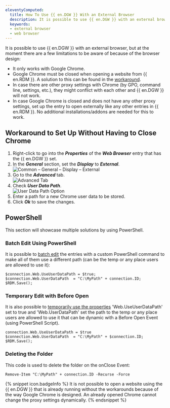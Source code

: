```yaml
---
eleventyComputed:
  title: How To Use {{ en.DGW }} With an External Browser
  description: It is possible to use {{ en.DGW }} with an external browser but at the moment there are a few limitations to be aware of because of the browser design
  keywords:
  - external browser
  - web browser
---
```


It is possible to use {{ en.DGW }} with an external browser, but at the moment there are a few limitations to be aware of because of the browser design:
* It only works with Google Chrome.
* Google Chrome must be closed when opening a website from {{ en.RDM }}. A solution to this can be found in the <a href="#workaround-to-set-up-without-having-to-close-chrome">workaround</a>.
* In case there are other proxy settings with Chrome (by GPO, command line, settings, etc.), they might conflict with each other and {{ en.DGW }} will not work.  
* In case Google Chrome is closed and does not have any other proxy settings, set up the entry to open externally like any other entries in {{ en.RDM }}. No additional installations/addons are needed for this to work.

## Workaround to Set Up Without Having to Close Chrome
1. Right-click to go into the ***Properties*** of the ***Web Browser*** entry that has the {{ en.DGW }} set.
1. In the ***General*** section, set the ***Display*** to ***External***.  
![Common – General – Display – External](https://webdevolutions.azureedge.net/docs/en/kb/KB0019.png)
1. Go to the ***Advanced*** tab.  
![Advanced Tab](https://webdevolutions.azureedge.net/docs/en/kb/KB0020.png)
1. Check ***User Data Path***.  
![User Data Path Option](https://webdevolutions.azureedge.net/docs/en/kb/KB0021.png)
1. Enter a path for a new Chrome user data to be stored.
1. Click ***Ok*** to save the changes.

## PowerShell
This section will showcase multiple solutions by using PowerShell.

### Batch Edit Using PowerShell
It is possible to [batch edit](/kb/remote-desktop-manager/how-to-articles/batch-edit-rdm) the entries with a custom PowerShell command to make all of them use a different path (can be the temp or any place users are allowed to use it):  

`$connection.Web.UseUserDataPath = $true;`  
`$connection.Web.UserDataPath  = "C:\MyPath" + connection.ID;`  
`$RDM.Save();`
### Temporary Edit with Before Open
It is also possible to [temporarily use the properties](/kb/remote-desktop-manager/how-to-articles/execute-powershell-connection) 'Web.UseUserDataPath' set to true and 'Web.UserDataPath' set the path to the temp or any place users are allowed to use it that can be dynamic with a Before Open Event (using PowerShell Script).  

`connection.Web.UseUserDataPath = $true`  
`$connection.Web.UserDataPath  = "C:\MyPath" + $connection.ID;`  
`$RDM.Save();`
### Deleting the Folder
This code is used to delete the folder on the onClose Event:  

`Remove-Item "C:\MyPath" + connection.ID -Recurse -Force`  

{% snippet icon.badgeInfo %}
It is not possible to open a website using the {{ en.DGW }} that is already running without the workarounds because of the way Google Chrome is designed. An already opened Chrome cannot change the proxy settings dynamically.
{% endsnippet %}
